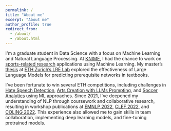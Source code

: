 ```yaml
---
permalink: /
title: "About me"
excerpt: "About me"
author_profile: true
redirect_from: 
  - /about/
  - /about.html
---
```


I'm a graduate student in Data Science with a focus on Machine Learning and Natural Language Processing. At [KNIME](https://www.knime.com), I had the chance to work on [sports-related research](https://www.knime.com/blog/does-body-size-matter-in-triathlon) applications using Machine Learning. My master’s [thesis](https://drive.google.com/file/d/1eVe5mFt36n26ADedGGOQgyazaaOQSimQ/view) at [ETH Zurich’s LRE Lab](https://lre.inf.ethz.ch) explored the effectiveness of Large Language Models for predicting prerequisite networks in textbooks. 

I’ve been fortunate to win several ETH competitions, including challenges in [Hate Speech Detection](https://latsis2023.ethz.ch/program.html), [Arts Creation with LLMs Prompting](https://www.datathon.ai), and [Soccer Analytics](https://sn.ethz.ch/hs23/sasc.html) using ML approaches. Since 2021, I've deepened my understanding of NLP through coursework and collaborative research, resulting in workshop publications at [EMNLP 2022](https://aclanthology.org/2022.case-1.11.pdf), [CLEF 2022](https://ceur-ws.org/Vol-3180/paper-86.pdf), and [COLING 2022](https://aclanthology.org/2022.vardial-1.10.pdf). This experience also allowed me to gain skills in team collaboration, implementing deep learning models, and fine-tuning pretrained models.

